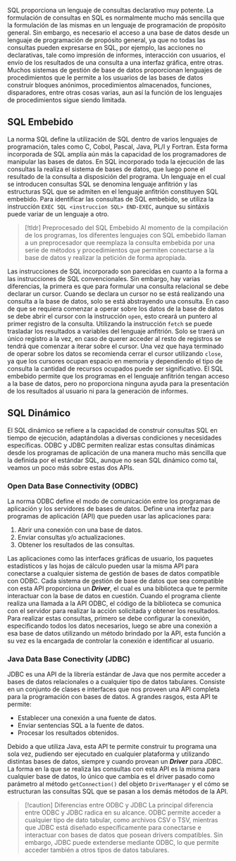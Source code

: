 SQL proporciona un lenguaje de consultas declarativo muy potente. La formulación de consultas en SQL es normalmente mucho más sencilla que la formulación de las mismas en un lenguaje de programación de propósito general. Sin embargo, es necesario el acceso a una base de datos desde un lenguaje de programación de propósito general, ya que no todas las consultas pueden expresarse en SQL, por ejemplo, las acciones no declarativas, tale como impresión de informes, interacción con usuarios, el envío de los resultados de una consulta a una interfaz gráfica, entre otras.
Muchos sistemas de gestión de base de datos proporcionan lenguajes de procedimientos que le permite a los usuarios de las bases de datos construir bloques anónimos, procedimientos almacenados, funciones, disparadores, entre otras cosas varias, aun así la función de los lenguajes de procedimientos sigue siendo limitada.
## SQL Embebido
La norma SQL define la utilización de SQL dentro de varios lenguajes de programación, tales como C, Cobol, Pascal, Java, PL/I y Fortran. Esta forma incorporada de SQL amplía aún más la capacidad de los programadores de manipular las bases de datos. En SQL incorporado toda la ejecución de las consultas la realiza el sistema de bases de datos, que luego pone el resultado de la consulta a disposición del programa.
Un lenguaje en el cual se introducen consultas SQL se denomina lenguaje anfitrión y las estructuras SQL que se admiten en el lenguaje anfitrión constituyen SQL embebido. Para identificar las consultas de SQL embebido, se utiliza la instrucción `EXEC SQL <instruccion SQL> END-EXEC`, aunque su sintáxis puede variar de un lenguaje a otro.
>[!tldr] Preprocesado del SQL Embebido
>Al momento de la compilación de los programas, los diferentes lenguajes con SQL embebido llaman a un preprocesador que reemplaza la consulta embebida por una serie de métodos y procedimientos que permiten conectarse a la base de datos y realizar la petición de forma apropiada.

Las instrucciones de SQL incorporado son parecidas en cuanto a la forma a las instrucciones de SQL convencionales. Sin embargo, hay varias diferencias, la primera es que para formular una consulta relacional se debe declarar un cursor.
Cuando se declara un cursor no se está realizando una consulta a la base de datos, solo se está abstrayendo una consulta. En caso de que se requiera comenzar a operar sobre los datos de la base de datos se debe abrir el cursor con la instrucción `open`, esto creará un puntero al primer registro de la consulta. Utilizando la instrucción `fetch` se puede trasladar los resultados a variables del lenguaje anfitrión. Solo se traerá un único registro a la vez, en caso de querer acceder al resto de registros se tendrá que comenzar a iterar sobre el cursor.
Una vez que haya terminado de operar sobre los datos se recomienda cerrar el cursor utilizando `close`, ya que los cursores ocupan espacio en memoria y dependiendo el tipo de consulta la cantidad de recursos ocupados puede ser significativo.
El SQL embebido permite que los programas en el lenguaje anfitrión tengan acceso a la base de datos, pero no proporciona ninguna ayuda para la presentación de los resultados al usuario ni para la generación de informes.
## SQL Dinámico
El SQL dinámico se refiere a la capacidad de construir consultas SQL en tiempo de ejecución, adaptándolas a diversas condiciones y necesidades específicas. ODBC y JDBC permiten realizar estas consultas dinámicas desde los programas de aplicación de una manera mucho más sencilla que la definida por el estándar SQL, aunque no sean SQL dinámico como tal, veamos un poco más sobre estas dos APIs.
### Open Data Base Connectivity (ODBC)
La norma ODBC define el modo de comunicación entre los programas de aplicación y los servidores de bases de datos. Define una interfaz para programas de aplicación (API) que pueden usar las aplicaciones para:
1. Abrir una conexión con una base de datos.
2. Enviar consultas y/o actualizaciones.
3. Obtener los resultados de las consultas.

Las aplicaciones como las interfaces gráficas de usuario, los paquetes estadísticos y las hojas de cálculo pueden usar la misma API para conectarse a cualquier sistema de gestión de bases de datos compatible con ODBC. Cada sistema de gestión de base de datos que sea compatible con esta API proporciona un ***Driver***, el cual es una biblioteca que te permite interactuar con la base de datos en cuestión. Cuando el programa cliente realiza una llamada a la API ODBC, el código de la biblioteca se comunica con el servidor para realizar la acción solicitada y obtener los resultados.
Para realizar estas consultas, primero se debe configurar la conexión, especificando todos los datos necesarios, luego se abre una conexión a esa base de datos utilizando un método brindado por la API, esta función a su vez es la encargada de controlar la conexión e identificar al usuario.
### Java Data Base Conectivity (JDBC)
JDBC es una API de la librería estándar de Java que nos permite acceder a bases de datos relacionales o a cualquier tipo de datos tabulares. Consiste en un conjunto de clases e interfaces que nos proveen una API completa para la programación con bases de datos. A grandes rasgos, esta API te permite:
- Establecer una conexión a una fuente de datos.
- Enviar sentencias SQL a la fuente de datos.
- Procesar los resultados obtenidos.

Debido a que utiliza Java, esta API te permite construir tu programa una sola vez, pudiendo ser ejecutado en cualquier plataforma y utilizando distintas bases de datos, siempre y cuando provean un ***Driver*** para JDBC.
La forma en la que se realiza las consultas con esta API es la misma para cualquier base de datos, lo único que cambia es el driver pasado como parámetro al método `getConnection()` del objeto `DriverManager` y el cómo se estructuran las consultas SQL que se pasan a los demás métodos de la API.
>[!caution] Diferencias entre ODBC y JDBC
>La principal diferencia entre ODBC y JDBC radica en su alcance. ODBC permite acceder a cualquier tipo de dato tabular, como archivos CSV o TSV, mientras que JDBC está diseñado específicamente para conectarse e interactuar con bases de datos que posean drivers compatibles. Sin embargo, JDBC puede extenderse mediante ODBC, lo que permite acceder también a otros tipos de datos tabulares.
